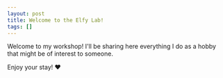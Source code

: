```yaml
---
layout: post
title: Welcome to the Elfy Lab!
tags: []
---
```


Welcome to my workshop! I'll be sharing here everything I do as a hobby that might be of interest to someone.

Enjoy your stay! ❤️
